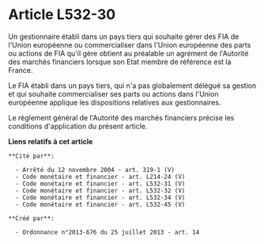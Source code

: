 # Article L532-30

Un gestionnaire établi dans un pays tiers qui souhaite gérer des FIA de l'Union européenne ou commercialiser dans l'Union
européenne des parts ou actions de FIA qu'il gère obtient au préalable un agrément de l'Autorité des marchés financiers
lorsque son Etat membre de référence est la France.

Le FIA établi dans un pays tiers, qui n'a pas globalement délégué sa gestion et qui souhaite commercialiser ses parts ou
actions dans l'Union européenne applique les dispositions relatives aux gestionnaires.

Le règlement général de l'Autorité des marchés financiers précise les conditions d'application du présent article.

**Liens relatifs à cet article**

	**Cité par**:

	  - Arrêté du 12 novembre 2004 - art. 319-1 (V)
	  - Code monétaire et financier - art. L214-24 (V)
	  - Code monétaire et financier - art. L532-31 (V)
	  - Code monétaire et financier - art. L532-32 (V)
	  - Code monétaire et financier - art. L532-34 (V)
	  - Code monétaire et financier - art. L532-45 (V)

	**Créé par**:

	  - Ordonnance n°2013-676 du 25 juillet 2013 - art. 14
